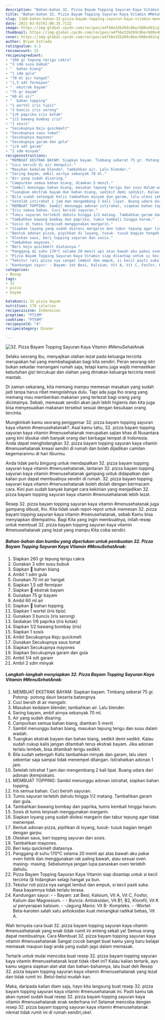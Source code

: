 ```yaml
---
description: "Bahan-bahan 32. Pizza Bayam Topping Sayuran Kaya Vitamin #MenuSehatAnak yang enak dan Mudah Dibuat"
title: "Bahan-bahan 32. Pizza Bayam Topping Sayuran Kaya Vitamin #MenuSehatAnak yang enak dan Mudah Dibuat"
slug: 1168-bahan-bahan-32-pizza-bayam-topping-sayuran-kaya-vitamin-menusehatanak-yang-enak-dan-mudah-dibuat
date: 2021-03-01T01:06:35.711Z
image: https://img-global.cpcdn.com/recipes/a4f56e32b269c8be/680x482cq70/32-pizza-bayam-topping-sayuran-kaya-vitamin-menusehatanak-foto-resep-utama.jpg
thumbnail: https://img-global.cpcdn.com/recipes/a4f56e32b269c8be/680x482cq70/32-pizza-bayam-topping-sayuran-kaya-vitamin-menusehatanak-foto-resep-utama.jpg
cover: https://img-global.cpcdn.com/recipes/a4f56e32b269c8be/680x482cq70/32-pizza-bayam-topping-sayuran-kaya-vitamin-menusehatanak-foto-resep-utama.jpg
author: Bryan Estrada
ratingvalue: 4.3
reviewcount: 15
recipeingredient:
- "260 gr tepung terigu cakra"
- "3 sdm susu bubuk"
- "  bahan biang"
- "1 sdm gula"
- "70 ml air hangat"
- "1,5 sdt fermipan"
- "  ekstrak bayam"
- "75 gr bayam"
- "60 ml air"
- "  bahan topping"
- "1 wortel iris tipis"
- "3 buncis iris serong"
- "1/6 paprika iris kotak"
- "1/2 bawang bombay iris"
- "1 sosis"
- "Secukupnya Keju quickmelt"
- "Secukupnya saus tomat"
- "Secukupnya mayones"
- "Secukupnya garam dan gula"
- "1/4 sdt garam"
- "2 sdm minyak"
recipeinstructions:
- "MEMBUAT EKSTRAK BAYAM: Siapkan bayam. Timbang seberat 75 gr. Potong- potong daun beserta batangnya."
- "Cuci bersih di air mengalir."
- "Masukan kedalam blender, tambahkan air. Lalu blender."
- "Saring bayam, ambil airnya sebanyak 70 ml."
- "Air yang sudah disaring."
- "Campurkan semua bahan biang, diamkan 5 menit."
- "Sambil menunggu bahan biang, masukan tepung terigu dan susu dalam wadah."
- "Tuangkan ekstrak bayam dan bahan biang, sedikit demi sedikit. Kalau sudah cukup kalis jangan ditambah terus ekstrak bayam. Jika adonan terlalu lembek, bisa ditambah terigu sedikit."
- "Bila sudah setengah Kalis tambahkan minyak dan garam, lalu uleni sebentar saja sampai tidak menempel ditangan. Istirahatkan adonan 1 jam."
- "Setelah istirahat 1 jam dan mengembang 2 kali lipat. Buang udara dari adonan (kempiskan)."
- "MEMBUAT TOPPING: Sambil menunggu adonan istirahat, siapkan bahan topping."
- "Iris semua bahan. Cuci bersih sayuran."
- "Tumis sayuran terlebih dahulu hingga 1/2 matang. Tambahkan garam dan gula."
- "Tambahkan bawang bombay dan paprika, tumis kembali hingga harum."
- "Sosis di tumis terpisah menggunakan margarin."
- "Siapkan loyang yang sudah diolesi margarin dan tabur tepung agar tidak menempel."
- "Bentuk adonan pizza, pipihkan di loyang, tusuk- tusuk bagian tengah dengan garpu."
- "Oleskan saus, beri topping sayuran dan sosis."
- "Tambahkan mayones."
- "Beri keju quickmelt diatasnya."
- "Panggang di suhu 170°C selama 20 menit api atas bawah aku pakai oven listrik dan menggunakan rak paling bawah, atau sesuai oven masing- masing. Sebelumnya jangan lupa panaskan oven terlebih dahulu."
- "Pizza Bayam Topping Sayuran Kaya Vitamin siap disantap untuk si kecil tercinta 😘 hidangkan selagi hangat ya bun."
- "Tekstur roti pizza nya sangat lembut dan empuk, si kecil pasti suka. Rasa bayamnya tidak terlalu terasa."
- "Kandungan sayur: - Bayam: zat Besi, Kalsium, Vit A, Vit C, Fosfor, Kalium dan Magnesium. - Buncis: Antioksidan, Vit B1, B2, Klorofil, Vit K u/ penyerapan kalsium. -Jagung Manis: Vit B- Kompleks. -Wortel: Beta-karoten salah satu antioksidan kuat menangkal radikal bebas, Vit A."
categories:
- Resep
tags:
- 32
- pizza
- bayam

katakunci: 32 pizza bayam 
nutrition: 179 calories
recipecuisine: Indonesian
preptime: "PT23M"
cooktime: "PT59M"
recipeyield: "4"
recipecategory: Dinner

---
```



![32. Pizza Bayam Topping Sayuran Kaya Vitamin #MenuSehatAnak](https://img-global.cpcdn.com/recipes/a4f56e32b269c8be/680x482cq70/32-pizza-bayam-topping-sayuran-kaya-vitamin-menusehatanak-foto-resep-utama.jpg)

Selaku seorang ibu, menyajikan olahan lezat pada keluarga tercinta merupakan hal yang membahagiakan bagi kita sendiri. Peran seorang istri bukan sekadar menangani rumah saja, tetapi kamu juga wajib memastikan kebutuhan gizi tercukupi dan olahan yang dimakan keluarga tercinta mesti mantab.

Di zaman  sekarang, kita memang mampu memesan masakan yang sudah jadi tanpa harus ribet mengolahnya dulu. Tapi ada juga lho orang yang memang mau memberikan makanan yang terlezat bagi orang yang dicintainya. Sebab, memasak sendiri akan jauh lebih higienis dan kita juga bisa menyesuaikan makanan tersebut sesuai dengan kesukaan orang tercinta. 



Mungkinkah kamu seorang penggemar 32. pizza bayam topping sayuran kaya vitamin #menusehatanak?. Asal kamu tahu, 32. pizza bayam topping sayuran kaya vitamin #menusehatanak merupakan sajian khas di Nusantara yang kini disukai oleh banyak orang dari berbagai tempat di Indonesia. Anda dapat menghidangkan 32. pizza bayam topping sayuran kaya vitamin #menusehatanak kreasi sendiri di rumah dan boleh dijadikan camilan kegemaranmu di hari liburmu.

Anda tidak perlu bingung untuk mendapatkan 32. pizza bayam topping sayuran kaya vitamin #menusehatanak, lantaran 32. pizza bayam topping sayuran kaya vitamin #menusehatanak gampang untuk didapatkan dan kalian pun dapat membuatnya sendiri di rumah. 32. pizza bayam topping sayuran kaya vitamin #menusehatanak boleh diolah dengan bermacam cara. Kini pun sudah banyak banget cara kekinian yang menjadikan 32. pizza bayam topping sayuran kaya vitamin #menusehatanak lebih lezat.

Resep 32. pizza bayam topping sayuran kaya vitamin #menusehatanak juga gampang dibuat, lho. Kita tidak usah repot-repot untuk memesan 32. pizza bayam topping sayuran kaya vitamin #menusehatanak, sebab Kamu bisa menyiapkan ditempatmu. Bagi Kita yang ingin membuatnya, inilah resep untuk membuat 32. pizza bayam topping sayuran kaya vitamin #menusehatanak yang lezat yang mampu Kita coba sendiri.

<!--inarticleads1-->

##### Bahan-bahan dan bumbu yang diperlukan untuk pembuatan 32. Pizza Bayam Topping Sayuran Kaya Vitamin #MenuSehatAnak:

1. Siapkan 260 gr tepung terigu cakra
1. Gunakan 3 sdm susu bubuk
1. Siapkan  🌿 bahan biang
1. Ambil 1 sdm gula
1. Gunakan 70 ml air hangat
1. Siapkan 1,5 sdt fermipan
1. Siapkan  🌿 ekstrak bayam
1. Gunakan 75 gr bayam
1. Ambil 60 ml air
1. Siapkan  🌿 bahan topping
1. Siapkan 1 wortel (iris tipis)
1. Gunakan 3 buncis (iris serong)
1. Sediakan 1/6 paprika (iris kotak)
1. Siapkan 1/2 bawang bombay (iris)
1. Siapkan 1 sosis
1. Ambil Secukupnya Keju quickmelt
1. Gunakan Secukupnya saus tomat
1. Siapkan Secukupnya mayones
1. Siapkan Secukupnya garam dan gula
1. Ambil 1/4 sdt garam
1. Ambil 2 sdm minyak




<!--inarticleads2-->

##### Langkah-langkah menyiapkan 32. Pizza Bayam Topping Sayuran Kaya Vitamin #MenuSehatAnak:

1. MEMBUAT EKSTRAK BAYAM: Siapkan bayam. Timbang seberat 75 gr. Potong- potong daun beserta batangnya.
1. Cuci bersih di air mengalir.
1. Masukan kedalam blender, tambahkan air. Lalu blender.
1. Saring bayam, ambil airnya sebanyak 70 ml.
1. Air yang sudah disaring.
1. Campurkan semua bahan biang, diamkan 5 menit.
1. Sambil menunggu bahan biang, masukan tepung terigu dan susu dalam wadah.
1. Tuangkan ekstrak bayam dan bahan biang, sedikit demi sedikit. Kalau sudah cukup kalis jangan ditambah terus ekstrak bayam. Jika adonan terlalu lembek, bisa ditambah terigu sedikit.
1. Bila sudah setengah Kalis tambahkan minyak dan garam, lalu uleni sebentar saja sampai tidak menempel ditangan. Istirahatkan adonan 1 jam.
1. Setelah istirahat 1 jam dan mengembang 2 kali lipat. Buang udara dari adonan (kempiskan).
1. MEMBUAT TOPPING: Sambil menunggu adonan istirahat, siapkan bahan topping.
1. Iris semua bahan. Cuci bersih sayuran.
1. Tumis sayuran terlebih dahulu hingga 1/2 matang. Tambahkan garam dan gula.
1. Tambahkan bawang bombay dan paprika, tumis kembali hingga harum.
1. Sosis di tumis terpisah menggunakan margarin.
1. Siapkan loyang yang sudah diolesi margarin dan tabur tepung agar tidak menempel.
1. Bentuk adonan pizza, pipihkan di loyang, tusuk- tusuk bagian tengah dengan garpu.
1. Oleskan saus, beri topping sayuran dan sosis.
1. Tambahkan mayones.
1. Beri keju quickmelt diatasnya.
1. Panggang di suhu 170°C selama 20 menit api atas bawah aku pakai oven listrik dan menggunakan rak paling bawah, atau sesuai oven masing- masing. Sebelumnya jangan lupa panaskan oven terlebih dahulu.
1. Pizza Bayam Topping Sayuran Kaya Vitamin siap disantap untuk si kecil tercinta 😘 hidangkan selagi hangat ya bun.
1. Tekstur roti pizza nya sangat lembut dan empuk, si kecil pasti suka. Rasa bayamnya tidak terlalu terasa.
1. Kandungan sayur: - - Bayam: zat Besi, Kalsium, Vit A, Vit C, Fosfor, Kalium dan Magnesium. - - Buncis: Antioksidan, Vit B1, B2, Klorofil, Vit K u/ penyerapan kalsium. - -Jagung Manis: Vit B- Kompleks. - -Wortel: Beta-karoten salah satu antioksidan kuat menangkal radikal bebas, Vit A.




Wah ternyata cara buat 32. pizza bayam topping sayuran kaya vitamin #menusehatanak yang enak tidak rumit ini enteng sekali ya! Semua orang dapat membuatnya. Cara Membuat 32. pizza bayam topping sayuran kaya vitamin #menusehatanak Sangat cocok banget buat kamu yang baru belajar memasak maupun bagi anda yang sudah jago dalam memasak.

Tertarik untuk mulai mencoba buat resep 32. pizza bayam topping sayuran kaya vitamin #menusehatanak lezat tidak ribet ini? Kalau kalian tertarik, ayo kamu segera siapkan alat-alat dan bahan-bahannya, lalu buat deh Resep 32. pizza bayam topping sayuran kaya vitamin #menusehatanak yang lezat dan tidak rumit ini. Betul-betul mudah kan. 

Maka, daripada kalian diam saja, hayo kita langsung buat resep 32. pizza bayam topping sayuran kaya vitamin #menusehatanak ini. Pasti kamu tak akan nyesel sudah buat resep 32. pizza bayam topping sayuran kaya vitamin #menusehatanak enak sederhana ini! Selamat mencoba dengan resep 32. pizza bayam topping sayuran kaya vitamin #menusehatanak nikmat tidak rumit ini di rumah sendiri,oke!.

